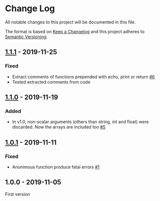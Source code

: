 # Change Log

All notable changes to this project will be documented in this file.

The format is based on [Keep a Changelog](http://keepachangelog.com/) 
and this project adheres to [Semantic Versioning](http://semver.org/).

## [1.1.1] - 2019-11-25
### Fixed
- Extract comments of functions prepended with echo, print or return [#6]
- Tested extracted comments from code

## [1.1.0] - 2019-11-19
### Added
- In v1.0, non-scalar arguments (others than string, int and float) were discarded. Now the arrays are included too [#5]

## [1.0.1] - 2019-11-11
### Fixed
- Anonimous function produce fatal errors [#1]

## 1.0.0 - 2019-11-05
First version

[#1]: https://github.com/php-gettext/PHP-Scanner/issues/1
[#5]: https://github.com/php-gettext/PHP-Scanner/issues/5
[#6]: https://github.com/php-gettext/PHP-Scanner/issues/6

[1.1.1]: https://github.com/php-gettext/PHP-Scanner/compare/v1.1.0...v1.1.1
[1.1.0]: https://github.com/php-gettext/PHP-Scanner/compare/v1.0.1...v1.1.0
[1.0.1]: https://github.com/php-gettext/PHP-Scanner/compare/v1.0.0...v1.0.1
